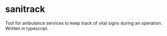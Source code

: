 # sanitrack
Tool for ambulance services to keep track of vital signs during an operation. Written in typescript.
